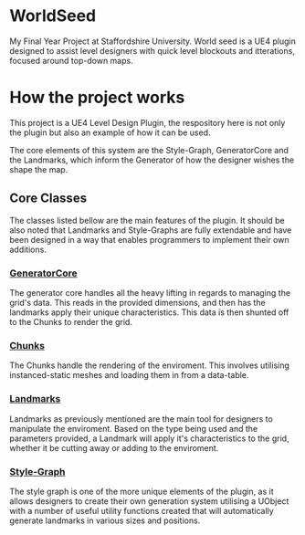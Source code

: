 # WorldSeed
My Final Year Project at Staffordshire University. World seed is a UE4 plugin designed to assist level designers with quick level blockouts and itterations, focused around top-down maps.

# How the project works
This project is a UE4 Level Design Plugin, the respository here is not only the plugin but also an example of how it can be used.

The core elements of this system are the Style-Graph, GeneratorCore and the Landmarks, which inform the Generator of how the designer wishes the shape the map.

## Core Classes

The classes listed bellow are the main features of the plugin.
It should be also noted that Landmarks and Style-Graphs are fully extendable and have been designed in a way that enables programmers to implement their own additions.


### [GeneratorCore](https://github.com/RinKail/WorldSeed/blob/master/Plugins/WorldSeed/Source/WorldSeed/Public/WT_GeneratorCore.h)
The generator core handles all the heavy lifting in regards to managing the grid's data. This reads in the provided dimensions, and then has the landmarks apply their unique characteristics. This data is then shunted off to the Chunks to render the grid.

### [Chunks](https://github.com/RinKail/WorldSeed/blob/master/Plugins/WorldSeed/Source/WorldSeed/Public/WT_WorldChunk.h)
The Chunks handle the rendering of the enviroment. This involves utilising instanced-static meshes and loading them in from a data-table.

### [Landmarks](https://github.com/RinKail/WorldSeed/blob/master/Plugins/WorldSeed/Source/WorldSeed/Public/WT_LandmarkAnchor_Base.h)
Landmarks as previously mentioned are the main tool for designers to manipulate the enviroment. Based on the type being used and the parameters provided, a Landmark will apply it's characteristics to the grid, whether it be cutting away or adding to the enviroment.

### [Style-Graph](https://github.com/RinKail/WorldSeed/blob/master/Plugins/WorldSeed/Source/WorldSeed/Public/MyWT_GenerationStyle_Dungeon.h)
The style graph is one of the more unique elements of the plugin, as it allows designers to create their own generation system utilising a UObject with a number of useful utility functions created that will automatically generate landmarks in various sizes and positions.








